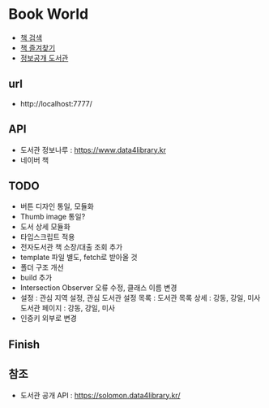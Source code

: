 # Book World

- [책 검색](./src/html/search.html) 
- [책 즐겨찾기](./src/html/favorite.html) 
- [정보공개 도서관](./src/html/library.html) 


## url
- http://localhost:7777/


## API 
- 도서관 정보나루 : https://www.data4library.kr
- 네이버 책 

## TODO
- 버튼 디자인 통일, 모듈화
- Thumb image 통일?
- 도서 상세 모듈화
- 타입스크립트 적용
- 전자도서관 책 소장/대출 조회 추가
- template 파일 별도, fetch로 받아올 것
- 폴더 구조 개선
- build 추가
- Intersection Observer 오류 수정, 클래스 이름 변경
- 설정 : 관심 지역 설정, 관심 도서관 설정
    목록 : 도서관 목록
    상세 : 강동, 강일, 미사
    도서관 페이지 : 강동, 강일, 미사
- 인증키 외부로 변경

## Finish


## 참조 
- 도서관 공개 API : https://solomon.data4library.kr/